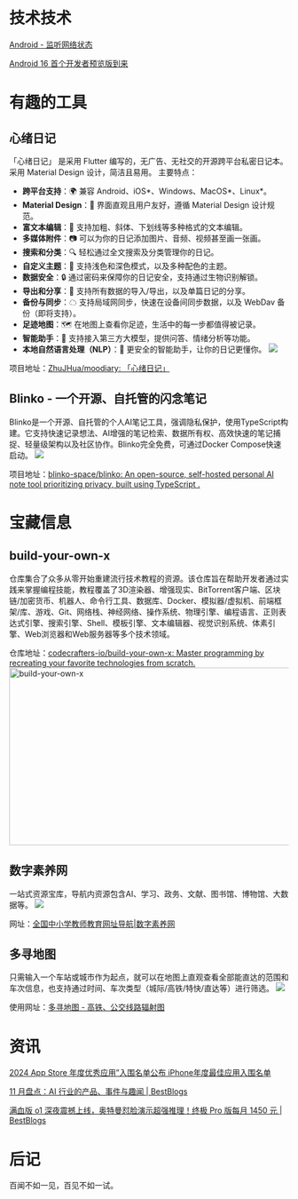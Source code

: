 # 技术技术

[Android - 监听网络状态](https://mp.weixin.qq.com/s/ntT6D2tS28ZvoiItUhkTVw)

[Android 16 首个开发者预览版到来](https://mp.weixin.qq.com/s/I8Da3dffNKMC_-bXWxRKnA)
# 有趣的工具

## 心绪日记

「心绪日记」 是采用 Flutter 编写的，无广告、无社交的开源跨平台私密日记本。采用 Material Design 设计，简洁且易用。
主要特点：
- **跨平台支持**：🌍 兼容 Android、iOS*、Windows、MacOS*、Linux*。
- **Material Design**：🎨 界面直观且用户友好，遵循 Material Design 设计规范。
- **富文本编辑**：📝 支持加粗、斜体、下划线等多种格式的文本编辑。
- **多媒体附件**：📷 可以为你的日记添加图片、音频、视频甚至画一张画。
- **搜索和分类**：🔍 轻松通过全文搜索及分类管理你的日记。
- **自定义主题**：🌈 支持浅色和深色模式，以及多种配色的主题。
- **数据安全**：🔒 通过密码来保障你的日记安全，支持通过生物识别解锁。
- **导出和分享**：🧾 支持所有数据的导入/导出，以及单篇日记的分享。
- **备份与同步**：☁ 支持局域网同步，快速在设备间同步数据，以及 WebDav 备份（即将支持）。
- **足迹地图**：🗺️ 在地图上查看你足迹，生活中的每一步都值得被记录。
- **智能助手**：💬 支持接入第三方大模型，提供问答、情绪分析等功能。
- **本地自然语言处理（NLP）**：🤖 更安全的智能助手，让你的日记更懂你。
![](https://i.imgur.com/eDMwvW7.jpeg)

项目地址：[ZhuJHua/moodiary: 「心绪日记」](https://github.com/ZhuJHua/moodiary)


## Blinko - 一个开源、自托管的闪念笔记 

Blinko是一个开源、自托管的个人AI笔记工具，强调隐私保护，使用TypeScript构建。它支持快速记录想法、AI增强的笔记检索、数据所有权、高效快速的笔记捕捉、轻量级架构以及社区协作。Blinko完全免费，可通过Docker Compose快速启动。
![](https://i.imgur.com/EBrQ55F.jpeg)

项目地址：[blinko-space/blinko: An open-source, self-hosted personal AI note tool prioritizing privacy, built using TypeScript .](https://github.com/blinko-space/blinko)

# 宝藏信息

## build-your-own-x
仓库集合了众多从零开始重建流行技术教程的资源。该仓库旨在帮助开发者通过实践来掌握编程技能，教程覆盖了3D渲染器、增强现实、BitTorrent客户端、区块链/加密货币、机器人、命令行工具、数据库、Docker、模拟器/虚拟机、前端框架/库、游戏、Git、网络栈、神经网络、操作系统、物理引擎、编程语言、正则表达式引擎、搜索引擎、Shell、模板引擎、文本编辑器、视觉识别系统、体素引擎、Web浏览器和Web服务器等多个技术领域。

仓库地址：[codecrafters-io/build-your-own-x: Master programming by recreating your favorite technologies from scratch.](https://github.com/codecrafters-io/build-your-own-x)
<img src="https://socialify.git.ci/codecrafters-io/build-your-own-x/image?language=1&owner=1&name=1&stargazers=1&theme=Light" alt="build-your-own-x" width="640" height="320" />
## 数字素养网

一站式资源宝库，导航内资源包含AI、学习、政务、文献、图书馆、博物馆、大数据等。
![](https://i.imgur.com/1cTTRc0.png)

网址：[全国中小学教师教育网址导航|数字素养网](https://szsyw.cn/jiaoshi)

## 多寻地图

只需输入一个车站或城市作为起点，就可以在地图上直观查看全部能直达的范围和车次信息，也支持通过时间、车次类型（城际/高铁/特快/直达等）进行筛选。
![](https://i.imgur.com/X1Ksprf.png)

使用网址：[多寻地图 - 高铁、公交线路辐射图](https://bus.daibor.com/)
# 资讯

[2024 App Store 年度优秀应用”入围名单公布 iPhone年度最佳应用入围名单](https://web.okjike.com/originalPost/674c1f498d6dd8c09c93da65)

[11 月盘点：AI 行业的产品、事件与趣闻 | BestBlogs](https://www.bestblogs.dev/article/8ff250)

[满血版 o1 深夜震撼上线，奥特曼怼脸演示超强推理！终极 Pro 版每月 1450 元 | BestBlogs](https://www.bestblogs.dev/article/5f1b01)
# 后记
百闻不如一见，百见不如一试。